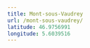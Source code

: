 ```yaml
---
title: Mont-sous-Vaudrey
url: /mont-sous-vaudrey/
latitude: 46.9756991
longitude: 5.6039516
---
```

